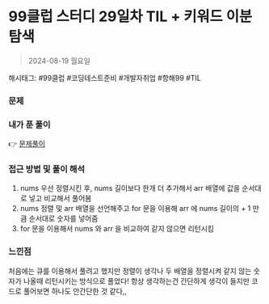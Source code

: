 # 99클럽 스터디 29일차 TIL + 키워드 이분탐색
> 2024-08-19 월요일

해시태그: #99클럽 #코딩테스트준비 #개발자취업 #항해99 #TIL

### 문제


### 내가 푼 풀이
👉 [문제풀이](https://github.com/subbangE/codingTest-study/blob/master/src/day_29/search.java)

### 접근 방법 및 풀이 해석
1. nums 우선 정렬시킨 후, nums 길이보다 한개 더 추가해서 arr 배열에 값을 순서대로 넣고 비교해서 풀어봄
2. nums 정렬 및 arr 배열을 선언해주고 for 문을 이용해 arr 에 nums 길이의 + 1 만큼 순서대로 숫자를 넣어줌
3. for 문을 이용해서 nums 와 arr 을 비교하여 같지 않으면 리턴시킴

### 느낀점
처음에는 큐를 이용해서 풀려고 했지만 정렬이 생각나 두 배열을 정렬시켜 같지 않는 숫자가 나올때 리턴시키는 방식으로 풀었다! 항상 생각하는건 간단하게 생각이 들지만 코드로 풀어보면 하나도 안간단한 것 같다,,